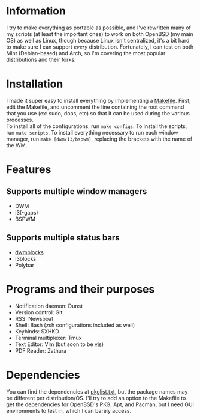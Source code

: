 # Information
I try to make everything as portable as possible, and I've rewritten many of my scripts (at least the important ones) to work on both OpenBSD (my main OS) as well as Linux, though because Linux isn't centralized, it's a bit hard to make sure I can support *every* distribution. Fortunately, I can test on both Mint (Debian-based) and Arch, so I'm covering the most popular distributions and their forks.

# Installation
I made it super easy to install everything by implementing a [Makefile](Makefile). First, edit the Makefile, and uncomment the line containing the root command that you use (ex: sudo, doas, etc) so that it can be used during the various processes.\
To install all of the configurations, run `make configs`. To install the scripts, run `make scripts`. To install everything necessary to run each window manager, run `make [dwm/i3/bspwm]`, replacing the brackets with the name of the WM.


# Features
## Supports multiple window managers
- DWM
- i3(-gaps)
- BSPWM
## Supports multiple status bars
- [dwmblocks](/swindlesmccoop/dwmblocks)
- i3blocks
- Polybar

# Programs and their purposes
- Notification daemon: Dunst
- Version control: Git
- RSS: Newsboat
- Shell: Bash (zsh configurations included as well)
- Keybinds: SXHKD
- Terminal multiplexer: Tmux
- Text Editor: Vim (but soon to be [vis](/swindlesmccoop/vis))
- PDF Reader: Zathura

# Dependencies
You can find the dependencies at [pkglist.txt](pkglist.txt), but the package names may be different per distribution/OS. I'll try to add an option to the Makefile to get the dependencies for OpenBSD's PKG, Apt, and Pacman, but I need GUI environments to test in, which I can barely access.